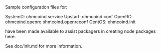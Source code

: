 Sample configuration files for:

SystemD: ohmcoind.service
Upstart: ohmcoind.conf
OpenRC:  ohmcoind.openrc
         ohmcoind.openrcconf
CentOS:  ohmcoind.init

have been made available to assist packagers in creating node packages here.

See doc/init.md for more information.
